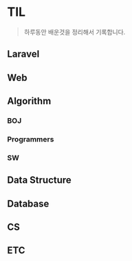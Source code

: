 # TIL
> 하루동안 배운것을 정리해서 기록합니다.

## Laravel

## Web

## Algorithm
### BOJ

### Programmers

### SW

## Data Structure

## Database

## CS

## ETC
